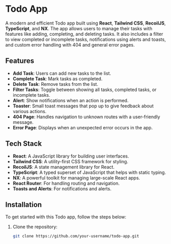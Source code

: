 # Todo App

A modern and efficient Todo app built using **React**, **Tailwind CSS**, **RecoilJS**, **TypeScript**, and **NX**. The app allows users to manage their tasks with features like adding, completing, and deleting tasks. It also includes a filter to view completed or incomplete tasks, notifications using alerts and toasts, and custom error handling with 404 and general error pages.

## Features

- **Add Task**: Users can add new tasks to the list.
- **Complete Task**: Mark tasks as completed.
- **Delete Task**: Remove tasks from the list.
- **Filter Tasks**: Toggle between showing all tasks, completed tasks, or incomplete tasks.
- **Alert**: Show notifications when an action is performed.
- **Toaster**: Small toast messages that pop up to give feedback about various actions.
- **404 Page**: Handles navigation to unknown routes with a user-friendly message.
- **Error Page**: Displays when an unexpected error occurs in the app.

## Tech Stack

- **React**: A JavaScript library for building user interfaces.
- **Tailwind CSS**: A utility-first CSS framework for styling.
- **RecoilJS**: A state management library for React.
- **TypeScript**: A typed superset of JavaScript that helps with static typing.
- **NX**: A powerful toolkit for managing large-scale React apps.
- **React Router**: For handling routing and navigation.
- **Toasts and Alerts**: For notifications and alerts.

## Installation

To get started with this Todo app, follow the steps below:

1. Clone the repository:
   ```bash
   git clone https://github.com/your-username/todo-app.git
   ```

